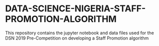 # DATA-SCIENCE-NIGERIA-STAFF-PROMOTION-ALGORITHM
This repository contains the jupyter  notebook and data files used for the DSN 2019 Pre-Competition on developing a Staff Promotion algorithm
